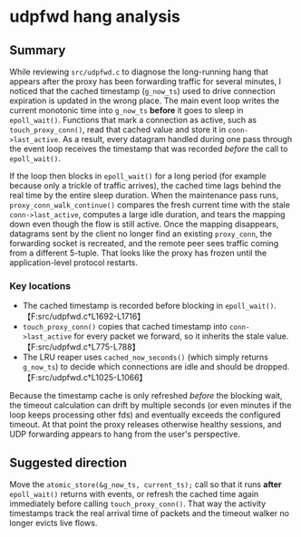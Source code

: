 # udpfwd hang analysis

## Summary
While reviewing `src/udpfwd.c` to diagnose the long-running hang that appears after the proxy has been forwarding traffic for several minutes, I noticed that the cached timestamp (`g_now_ts`) used to drive connection expiration is updated in the wrong place. The main event loop writes the current monotonic time into `g_now_ts` **before** it goes to sleep in `epoll_wait()`. Functions that mark a connection as active, such as `touch_proxy_conn()`, read that cached value and store it in `conn->last_active`. As a result, every datagram handled during one pass through the event loop receives the timestamp that was recorded *before* the call to `epoll_wait()`.

If the loop then blocks in `epoll_wait()` for a long period (for example because only a trickle of traffic arrives), the cached time lags behind the real time by the entire sleep duration. When the maintenance pass runs, `proxy_conn_walk_continue()` compares the fresh current time with the stale `conn->last_active`, computes a large idle duration, and tears the mapping down even though the flow is still active. Once the mapping disappears, datagrams sent by the client no longer find an existing `proxy_conn`, the forwarding socket is recreated, and the remote peer sees traffic coming from a different 5-tuple. That looks like the proxy has frozen until the application-level protocol restarts.

### Key locations
- The cached timestamp is recorded before blocking in `epoll_wait()`.【F:src/udpfwd.c†L1692-L1716】
- `touch_proxy_conn()` copies that cached timestamp into `conn->last_active` for every packet we forward, so it inherits the stale value.【F:src/udpfwd.c†L775-L788】
- The LRU reaper uses `cached_now_seconds()` (which simply returns `g_now_ts`) to decide which connections are idle and should be dropped.【F:src/udpfwd.c†L1025-L1066】

Because the timestamp cache is only refreshed *before* the blocking wait, the timeout calculation can drift by multiple seconds (or even minutes if the loop keeps processing other fds) and eventually exceeds the configured timeout. At that point the proxy releases otherwise healthy sessions, and UDP forwarding appears to hang from the user's perspective.

## Suggested direction
Move the `atomic_store(&g_now_ts, current_ts);` call so that it runs **after** `epoll_wait()` returns with events, or refresh the cached time again immediately before calling `touch_proxy_conn()`. That way the activity timestamps track the real arrival time of packets and the timeout walker no longer evicts live flows.
